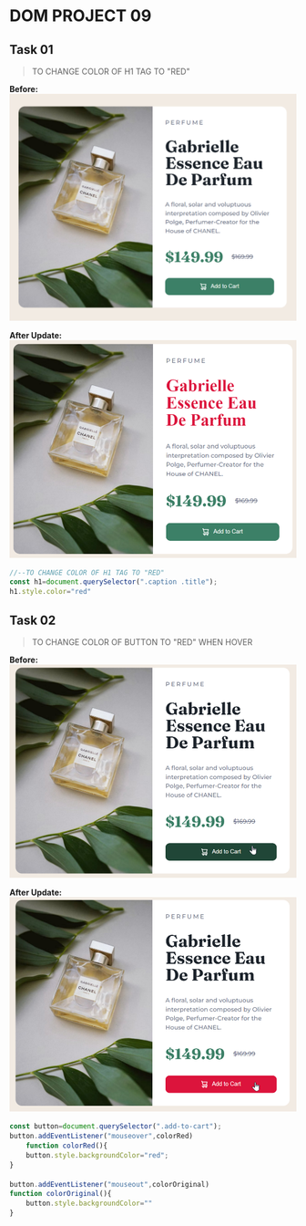 # DOM PROJECT 09

## Task 01
> TO CHANGE COLOR OF H1 TAG TO "RED"
 
**Before:**
![Before Task01](./ass9.1-before.png)

**After Update:**
![After Task01](./ass9.1-after.png)


```js
//--TO CHANGE COLOR OF H1 TAG TO "RED"
const h1=document.querySelector(".caption .title");
h1.style.color="red"
```


## Task 02
> TO CHANGE COLOR OF BUTTON TO "RED" WHEN HOVER 
 
**Before:**
![Before Task02](./ass9.2-before.png)

**After Update:**
![After Task02](./ass9.2-after.png)


```js
const button=document.querySelector(".add-to-cart");
button.addEventListener("mouseover",colorRed)
    function colorRed(){
    button.style.backgroundColor="red";
}

button.addEventListener("mouseout",colorOriginal)
function colorOriginal(){
    button.style.backgroundColor=""
}
```